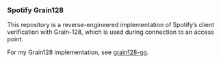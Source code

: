 ### Spotify Grain128

This repository is a reverse-engineered implementation of Spotify’s client verification with Grain-128, which is used during connection to an access point.

For my Grain128 implementation, see [grain128-go](https://github.com/6b70/grain128-go).